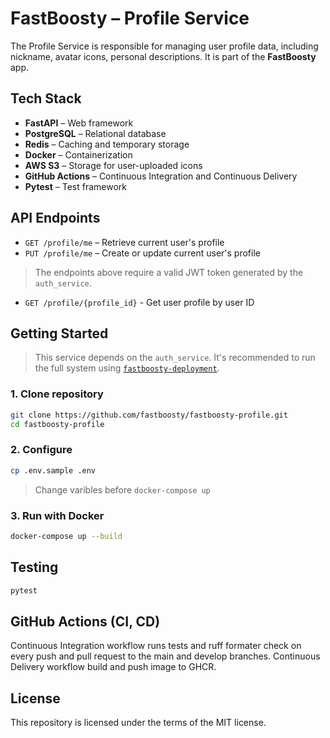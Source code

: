 # FastBoosty – Profile Service

The Profile Service is responsible for managing user profile data, including nickname, avatar icons, personal descriptions. It is part of the **FastBoosty** app.

## Tech Stack

- **FastAPI** – Web framework
- **PostgreSQL** – Relational database
- **Redis** – Caching and temporary storage
- **Docker** – Containerization
- **AWS S3** – Storage for user-uploaded icons
- **GitHub Actions** – Continuous Integration and Continuous Delivery
- **Pytest** – Test framework

## API Endpoints

- `GET /profile/me` – Retrieve current user's profile
- `PUT /profile/me` – Create or update current user's profile

> The endpoints above require a valid JWT token generated by the `auth_service`.

- `GET /profile/{profile_id}` - Get user profile by user ID

## Getting Started

> This service depends on the `auth_service`. It's recommended to run the full system using [`fastboosty-deployment`](https://github.com/fotapol/fastboosty-deployment).

### 1. Clone repository

```bash
git clone https://github.com/fastboosty/fastboosty-profile.git
cd fastboosty-profile
```

### 2. Configure

```bash
cp .env.sample .env
```
> Change varibles before `docker-compose up`

### 3. Run with Docker

```bash
docker-compose up --build
```

## Testing

```bash
pytest
```

## GitHub Actions (CI, CD)

Continuous Integration workflow runs tests and ruff formater check on every push and pull request to the main and develop branches.
Continuous Delivery workflow build and push image to GHCR.

## License

This repository is licensed under the terms of the MIT license.
